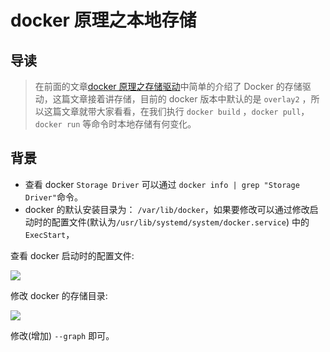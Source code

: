 # docker 原理之本地存储


## 导读
> 在前面的文章[docker 原理之存储驱动](../docker-storage)中简单的介绍了 Docker 的存储驱动，这篇文章接着讲存储，目前的 docker 版本中默认的是 `overlay2` ，所以这篇文章就带大家看看，在我们执行 `docker build` ，`docker pull`，`docker run` 等命令时本地存储有何变化。

## 背景
- 查看 docker `Storage Driver` 可以通过 `docker info | grep "Storage Driver"`命令。
- docker 的默认安装目录为： `/var/lib/docker`，如果要修改可以通过修改启动时的配置文件(默认为`/usr/lib/systemd/system/docker.service`) 中的 `ExecStart`，

查看 docker 启动时的配置文件: 

![](https://gitee.com/russellgao/blogs-image/raw/master/images/docker/docker-local-storage-1.jpg)

修改 docker 的存储目录:

![](https://gitee.com/russellgao/blogs-image/raw/master/images/docker/docker-local-storage-2.jpg)

修改(增加) `--graph` 即可。
